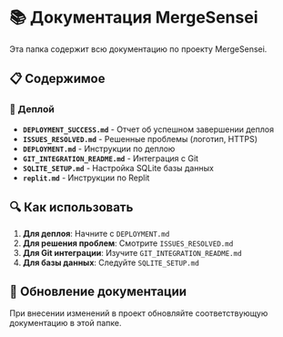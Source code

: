 # 📚 Документация MergeSensei

Эта папка содержит всю документацию по проекту MergeSensei.

## 📋 Содержимое

### 🚀 Деплой
- **`DEPLOYMENT_SUCCESS.md`** - Отчет об успешном завершении деплоя
- **`ISSUES_RESOLVED.md`** - Решенные проблемы (логотип, HTTPS)
- **`DEPLOYMENT.md`** - Инструкции по деплою
- **`GIT_INTEGRATION_README.md`** - Интеграция с Git
- **`SQLITE_SETUP.md`** - Настройка SQLite базы данных
- **`replit.md`** - Инструкции по Replit

## 🔍 Как использовать

1. **Для деплоя**: Начните с `DEPLOYMENT.md`
2. **Для решения проблем**: Смотрите `ISSUES_RESOLVED.md`
3. **Для Git интеграции**: Изучите `GIT_INTEGRATION_README.md`
4. **Для базы данных**: Следуйте `SQLITE_SETUP.md`

## 📝 Обновление документации

При внесении изменений в проект обновляйте соответствующую документацию в этой папке.
